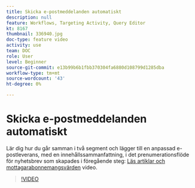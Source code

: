 ```yaml
---
title: Skicka e-postmeddelanden automatiskt
description: null
feature: Workflows, Targeting Activity, Query Editor
kt: 8167
thumbnail: 336940.jpg
doc-type: feature video
activity: use
team: DOC
role: User
level: Beginner
source-git-commit: e13b99b6b1fbb370304fa6880d108799d1285dba
workflow-type: tm+mt
source-wordcount: '43'
ht-degree: 0%

---
```



# Skicka e-postmeddelanden automatiskt

Lär dig hur du går samman i två segment och lägger till en anpassad e-postleverans, med en innehållssammanfattning, i det prenumerationsflöde för nyhetsbrev som skapades i föregående steg: [Läs artiklar och mottagarabonnemangsvärden](/help/process-management/create-a-content-digest/query-articles-and-recipient-subscription-values.md) video.

>[!VIDEO](https://video.tv.adobe.com/v/336904?quality=12)
